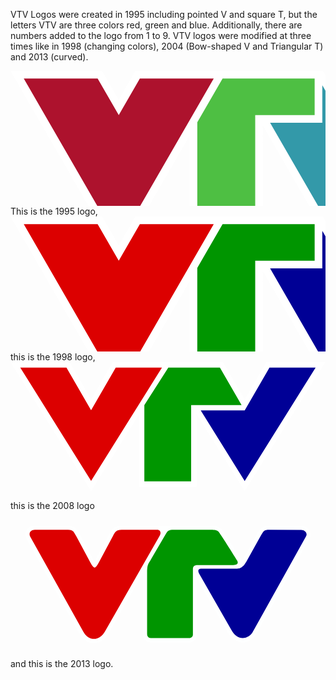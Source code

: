VTV Logos were created in 1995 including pointed V and square T, but the letters VTV are three colors red, green and blue. Additionally, there are numbers added to the logo from 1 to 9. VTV logos were modified at three times like in 1998 (changing colors), 2004 (Bow-shaped V and Triangular T) and 2013 (curved).

<svg width="699.67598" height="299.99999" version="1.1" xmlns="http://www.w3.org/2000/svg">
  <path d="m199.9,0l-26.7,46.24l-26.7,-46.24l-146.5,0l173.2,300l113.4,-196.42l0,184.88l117.21,0l0,-200.91l122.66,212.45l173.2,-300l-146.5,0l-26.7,46.24l-26.7,-46.24l-299.87,0z" fill="white" id="pad" />
  <path d="m173.2,275.47l151.96,-263.2l-118.18,0l-33.78,58.5l-33.78,-58.5l-118.18,0l151.96,263.2z" fill="#ad122d" id="V-1" />
  <path d="m298.87,276.2l0,-193.86l40.46,-70.07l147.31,0l0,58.5l-95.1,0l0,205.43l-92.67,0z" fill="#4ebf43" id="T" />
  <path d="m526.47,275.47l151.96,-263.2l-118.18,0l-33.78,58.5l-27.57,-47.74l0,60.01l-83.54,0l111.11,192.43z" fill="#3399a9" id="V-2" />
</svg>
This is the 1995 logo,

<svg width="699.67598" height="299.99999" xmlns="http://www.w3.org/2000/svg" xmlns:svg="http://www.w3.org/2000/svg" version="1.1">
  <path d="m199.9,0l-26.7,46.24l-26.7,-46.24l-146.5,0l173.2,300l113.4,-196.42l0,184.88l117.21,0l0,-200.91l122.66,212.45l173.2,-300l-146.5,0l-26.7,46.24l-26.7,-46.24l-299.87,0z" fill="white" id="path6083" />
  <path d="m173.2,275.47l151.96,-263.2l-118.18,0l-33.78,58.5l-33.78,-58.5l-118.18,0l151.96,263.2z" fill="#dc0000" id="V-1" />
  <path d="m298.87,276.2l0,-193.86l40.46,-70.07l147.31,0l0,58.5l-95.1,0l0,205.43l-92.67,0z" fill="#009500" id="T" />
  <path d="m526.47,275.47l151.96,-263.2l-118.18,0l-33.78,58.5l-27.57,-47.74l0,60.01l-83.54,0l111.11,192.43z" fill="#000095" id="V-2" />
</svg>
this is the 1998 logo,

<svg width="1050" height="431" viewBox="0 0 1050 431" version="1.1" xmlns="http://www.w3.org/2000/svg">
   <path d="M 0 0 H 196.8652 L 268.653 124.3401 L 340.4408 0 H 708.4424 L 780.6656 125.0943 L 852.8889 0 H 1049.5019 L 780.6656 430.228 L 620.1504 172.763 V 415.3017 H 428.1504 V 174.6853 L 268.653 429.9346 Z" fill="#fff" />
   <path d="M 32.4729 18 H 186.4729 L 268.653 160.3401 L 350.8331 18 H 504.8331 L 268.653 395.9672 Z" fill="#dc0000" />
   <path d="M 526.0583 18 H 698.0501 L 770.2733 143.0943 H 602.1504 V 397.3019 H 446.1504 V 143.0943 Z" fill="#009600" />
   <path d="M 863.2812 18 H 1017.0291 L 780.6656 396.2607 L 634.0842 161.0943 H 780.6656 Z" fill="#000096" />
</svg>

this is the 2008 logo

<svg
   xmlns:dc="http://purl.org/dc/elements/1.1/"
   xmlns:cc="http://creativecommons.org/ns#"
   xmlns:rdf="http://www.w3.org/1999/02/22-rdf-syntax-ns#"
   xmlns:svg="http://www.w3.org/2000/svg"
   xmlns="http://www.w3.org/2000/svg"
   version="1.1"
   id="svg10"
   width="662.50946"
   height="272.85266"
   viewBox="0 0 662.50946 272.85266">
  <defs
     id="defs14">
  </defs>
  <g
     id="layer4"
     transform="translate(161.48584,54.640436)" />
  <g
     id="layer1" />
  <g
     id="layer2">
    <g
       transform="translate(1298.248,84.852814)"
       id="g70" />
  </g>
  <g
     id="layer3">
    <g
       id="layer5"
       transform="matrix(1.7654273,0,0,1.7654273,31.540098,-7.9607178)"
       style="">
      <g
         id="g116-3"
         transform="translate(1.9904519,20.345609)"
         style="fill:#ffffff;fill-opacity:1;stroke:#feffff;stroke-width:9;stroke-miterlimit:4;stroke-dasharray:none;stroke-opacity:1">
        <g
           id="g1063" />
      </g>
      <g
         id="g1261"
         transform="translate(-34.651519,-151.51847)">
        <g
           style="fill:#ffffff;fill-opacity:1;stroke:#feffff;stroke-width:9.80000019;stroke-linecap:round;stroke-linejoin:round;stroke-miterlimit:4;stroke-dasharray:none;stroke-opacity:1"
           transform="translate(-12.534582,16.93302)"
           id="g116-5">
          <path
             id="Fill-1-5"
             transform="translate(12.534582,-16.93302)"
             d="m 255.72266,163.41797 c -37.54413,-0.0738 -67.95426,0.0293 -105.39258,0.0293 -4.51305,-0.16807 -8.21982,0.6448 -10.89453,2.79882 -2.71792,2.18882 -3.73453,4.71247 -4.95313,6.86914 -0.0207,0.0362 -0.0408,0.0727 -0.0605,0.10938 L 117.875,204.32617 c -0.38334,0.63318 -0.7435,1.23741 -1.09961,1.86719 -0.37549,-0.65519 -0.79892,-1.34523 -1.08789,-1.85938 -0.002,-0.004 -0.006,-0.01 -0.008,-0.0137 L 99.472656,173.97656 c -0.0618,-0.11591 -0.128289,-0.22927 -0.199218,-0.33984 -1.345242,-2.09437 -2.004544,-4.14533 -4.158204,-6.48828 -2.15366,-2.34295 -5.85942,-3.70117 -9.988281,-3.70117 H 45.623047 c -0.04428,7e-5 -0.08855,6.8e-4 -0.132813,0.002 -3.435237,0.094 -6.950174,1.35446 -9.183593,4.43164 -1.936058,2.66747 -2.084612,6.42766 -0.835938,9.79883 0.100136,0.54604 0.292324,1.07108 0.568359,1.55273 L 98.908203,291.7168 c 3.836247,7.12694 10.390667,11.55833 17.402347,11.5 6.95852,-0.0579 13.58103,-4.58848 17.60156,-12.21289 l 40.54101,-71.00586 v 72.29687 c 0,2.27932 0.58556,4.66014 2.19922,6.65235 1.61366,1.99221 4.3654,3.27148 7.05274,3.27148 h 46.02148 c 4.89654,0 9.09375,-3.48276 9.09375,-8.82227 v -67.43945 l 36.6875,64.11914 c 3.72588,6.99269 9.61005,11.36978 16.00781,12.04688 6.4457,0.68218 12.85922,-2.49422 17.09376,-8.20117 0.12671,-0.17071 0.2422,-0.34946 0.3457,-0.53516 l 64.01367,-114.8711 -0.0664,0.11524 c 2.01713,-3.39845 1.50962,-7.79183 -0.6289,-10.61719 -2.13852,-2.82536 -5.61818,-4.45703 -9.44141,-4.45703 l -39.94922,-0.13867 c -0.14472,-5.4e-4 -0.28939,0.005 -0.43359,0.0176 -3.52018,0.29915 -6.75794,2.03964 -8.50781,4.18164 -1.74987,2.14201 -2.42827,3.95432 -3.66407,5.85351 -0.0626,0.0956 -0.12192,0.19327 -0.17773,0.29297 l -16.69336,30.04102 -1.3125,2.0332 c -0.16549,-0.90221 -0.45893,-1.76489 -0.82422,-2.53906 l -0.002,-0.004 c -0.57075,-1.20708 -0.6296,-1.13256 -1.15625,-1.99219 -0.52664,-0.85963 -1.23467,-2.00116 -2.07422,-3.34375 -1.67912,-2.68518 -3.87879,-6.17207 -6.13086,-9.72265 -4.50415,-7.10115 -9.02023,-14.17349 -10.41602,-16.19531 -0.0293,-0.0428 -0.0592,-0.0851 -0.0898,-0.12696 -1.24128,-1.68111 -1.93545,-3.72521 -4.59961,-5.78906 -2.66417,-2.06386 -6.16226,-2.70703 -11.07422,-2.70703 z"
             style="color:#000000;font-style:normal;font-variant:normal;font-weight:normal;font-stretch:normal;font-size:medium;line-height:normal;font-family:sans-serif;font-variant-ligatures:normal;font-variant-position:normal;font-variant-caps:normal;font-variant-numeric:normal;font-variant-alternates:normal;font-feature-settings:normal;text-indent:0;text-align:start;text-decoration:none;text-decoration-line:none;text-decoration-style:solid;text-decoration-color:#000000;letter-spacing:normal;word-spacing:normal;text-transform:none;writing-mode:lr-tb;direction:ltr;text-orientation:mixed;dominant-baseline:auto;baseline-shift:baseline;text-anchor:start;white-space:normal;shape-padding:0;clip-rule:nonzero;display:inline;overflow:visible;visibility:visible;opacity:1;isolation:auto;mix-blend-mode:normal;color-interpolation:sRGB;color-interpolation-filters:linearRGB;solid-color:#000000;solid-opacity:1;vector-effect:none;fill:#feffff;fill-opacity:1;fill-rule:nonzero;stroke:none;stroke-width:9.80000019;stroke-linecap:round;stroke-linejoin:round;stroke-miterlimit:4;stroke-dasharray:none;stroke-dashoffset:0;stroke-opacity:1;color-rendering:auto;image-rendering:auto;shape-rendering:auto;text-rendering:auto;enable-background:accumulate" />
        </g>
        <g
           transform="translate(-12.365665,16.769048)"
           id="g116-0">
          <path
             id="Fill-1-9"
             d="m 52.850815,159.90863 62.906765,112.55238 c 6.3458,11.78914 19.63782,12.2783 26.43394,-0.8196 L 206.87883,158.3449 c 2.37838,-4.03813 0.25362,-6.97826 -3.24278,-6.93143 h -40.77151 c -8.03835,-0.35385 -8.9571,2.53424 -11.58134,7.1786 l -16.56586,31.13938 c -0.90321,1.44925 -3.36959,6.65042 -5.45811,6.66863 -1.9436,-0.14311 -4.44361,-5.06067 -5.31577,-6.61139 l -16.25788,-30.43686 c -3.17032,-4.93578 -3.20396,-7.93836 -10.023367,-7.93836 H 58.158824 c -4.562662,0.12489 -8.033184,3.35904 -5.308009,8.49516"
             style="fill:#dc0000;fill-rule:nonzero;stroke:none;stroke-width:1;fill-opacity:1" />
          <path
             id="Fill-3-0"
             d="m 317.20988,274.06832 c -6.79388,9.15622 -18.61918,8.62659 -24.9143,-3.35866 l -38.36766,-67.05433 c -1.65131,-2.95562 -1.75468,-6.01975 2.83487,-6.01975 11.6806,0 29.68991,-0.0258 41.37567,0 3.23284,0.003 4.31821,-0.40046 6.32613,-1.62249 1.50918,-0.91459 2.70308,-2.1883 3.73935,-3.61444 l 1.94072,-3.0047 16.77406,-30.18401 c 2.92015,-4.48769 3.19149,-7.37614 8.48136,-7.82568 l 39.96729,0.13951 c 4.85829,0 7.949,4.14666 5.85581,7.67325 z"
             style="fill:#000095;fill-rule:nonzero;stroke:none;stroke-width:1;fill-opacity:1" />
          <path
             id="Fill-5-4"
             d="m 191.88844,201.76112 v 73.601 c 0,2.81945 1.5011,5.02214 4.35088,5.02214 H 242.262 c 2.10309,0 4.19328,-1.79843 4.19328,-3.92079 v -77.8509 c 0,-3.29109 1.11097,-5.15171 5.90107,-5.16726 l 39.63588,0.0259 c 3.81865,0 9.66805,-0.16844 7.38151,-5.01436 -0.57099,-1.20758 -17.15807,-27.34706 -19.38002,-30.56558 -3.0978,-4.19548 -2.74901,-6.50701 -11.73238,-6.50701 0,0 -46.22678,0.0259 -46.44899,0.0544 -6.04317,0.25136 -6.20851,3.15633 -9.29083,7.79235 l -15.88432,27.04128 c -3.2864,5.9058 -4.54464,5.65962 -4.74876,15.48881"
             style="fill:#009500;fill-rule:nonzero;stroke:none;stroke-width:1;fill-opacity:1" />
        </g>
      </g>
    </g>
  </g>
</svg>


and this is the 2013 logo.
